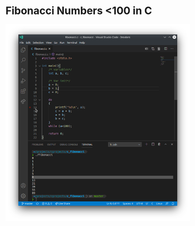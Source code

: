 # Fibonacci Numbers <100 in C

![Screeenshot](https://github.com/devinoneill1/c_fibonacci/blob/master/fibscreenshot.png)